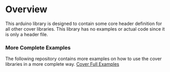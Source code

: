 # Overview
This arduino library is designed to contain some core header definition for all other cover libraries.  This library has no examples or actual code since it is only a header file.

### More Complete Examples
The following repository contains more examples on how to use the cover libraries in a more complete way.  [Cover Full Examples](https://github.com/mlinnen/Cover_FullExamples)


